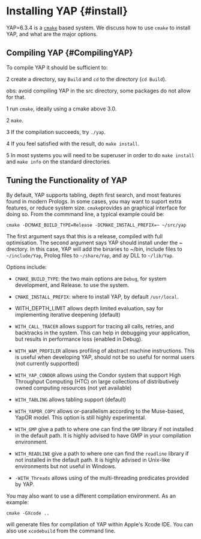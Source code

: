 

Installing YAP           {#install}
==============

YAP=6.3.4 is a [`cmake`]() based system. We discuss how to use `cmake`
to install YAP, and what are the major options.

Compiling YAP {#CompilingYAP}
-------------

To compile YAP it should be sufficient to:

2 create a directory, say `Build` and `cd` to the directory (`cd Build`).

  obs: avoid compiling YAP in the src directory, some packages do not allow for that.

1 run `cmake`, ideally using a cmake above 3.0.

2 `make`.

3 If the compilation succeeds, try `./yap`.

4  If you feel satisfied with the result, do `make install`.

5 In most systems you will need to be superuser in order to do
    `make install` and `make info` on the standard directories.

Tuning the Functionality of YAP
-------------------------------

By default, YAP supports tabling, depth first search, and most features found in
modern Prologs. In some cases, you may want to suport extra features, or reduce system size.
`cmake`provides an graphical interface for doing so. From the commmand line,  a typical example could be:

~~~~~
cmake -DCMAKE_BUILD_TYPE=Release -DCMAKE_INSTALL_PREFIX=~ ~/src/yap
~~~~~

The first argument says that this is a release, compiled with full optimisation. The second argument says YAP should install under the ~ drectory. In this case, YAP will add the binaries to ~/bin, include files to `~/include/Yap`, Prolog files to `~/share/Yap`, and ay DLL to `~/lib/Yap`.

Options include:

+ `CMAKE_BUILD_TYPE`: the two main options are `Debug`, for system development, and Release. to use the system.

+ `CMAKE_INSTALL_PREFIX`: where to install YAP, by default `/usr/local`.

+ WITH_DEPTH_LIMIT allows depth limited evaluation, say for
implementing iterative deepening (default)

+ `WITH_CALL_TRACER` allows support for tracing all calls,
retries, and backtracks in the system. This can help in debugging your
application, but results in performance loss (enabled in Debug).

+ `WITH_WAM_PROFILER` allows profiling of abstract machine
instructions. This is useful when developing YAP, should not be so
useful for normal users (not currently supportted)

+ `WITH_YAP_CONDOR` allows using the Condor system that
support High Throughput Computing (HTC) on large collections of
distributively owned computing resources (not yet available)

+ `WITH_TABLING` allows tabling support (default)

+ `WITH_YAPOR_COPY` allows
or-parallelism according to the Muse-based, YapOR model. This option is
still highly experimental.

+ `WITH_GMP` give a path to where one can find the
`GMP` library if not installed in the default path. 
It is highly advised to have GMP in your compilation environment.

+ `WITH_READLINE` give a path to where one can find the
`readline` library if not installed in the default path. 
It is highly advised in Unix-like environments but not useful in Windows.

+ `-WITH_Threads` allows using of the multi-threading
predicates provided by YAP. 

You may also want to use a different compilation environment. As an example:

~~~~~
cmake -GXcode ..
~~~~~

will generate files for compilation of YAP within Apple's Xcode IDE.
You can also use `xcodebuild` from the command line.

